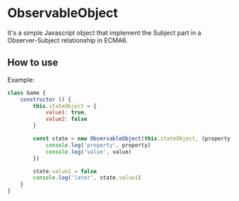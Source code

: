 # ObservableObject

It's a simple Javascript object that implement the Subject part in a Observer-Subject relationship in ECMA6.

## How to use

Example:

```javascript 
class Game {
    constructor () {
        this.stateObject = {
            value1: true,
            value2: false
        }

        const state = new ObservableObject(this.stateObject, (property, value) => {
            console.log('property', property)
            console.log('value', value)
        })

        state.value1 = false
        console.log('later', state.value1)
    }
}
```